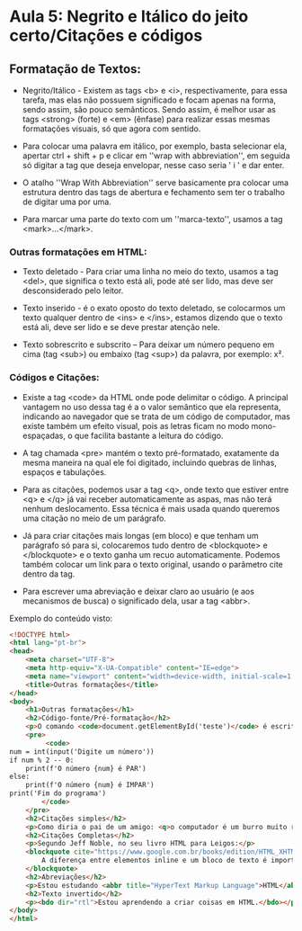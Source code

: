 # Aula 5: Negrito e Itálico do jeito certo/Citações e códigos

## Formatação de Textos:

* Negrito/Itálico - Existem as tags &lt;b&gt; e &lt;i&gt;, respectivamente, para essa tarefa, mas elas não possuem significado e focam apenas na forma, sendo assim, são pouco semânticos. Sendo assim, é melhor usar as tags &lt;strong&gt; (forte) e &lt;em&gt; (ênfase) para realizar essas mesmas formatações visuais, só que agora com sentido.

* Para colocar uma palavra em itálico, por exemplo, basta selecionar ela, apertar ctrl + shift + p e clicar em ''wrap with abbreviation'', em seguida só digitar a tag que deseja envelopar, nesse caso seria ' i ' e dar enter. 

* O atalho ''Wrap With Abbreviation'' serve basicamente pra colocar uma estrutura dentro das tags de abertura e fechamento sem ter o trabalho de digitar uma por uma. 

* Para marcar uma parte do texto com um ''marca-texto'', usamos a tag &lt;mark&gt;…&lt;/mark&gt;. 

### Outras formatações em HTML:

* Texto deletado - Para criar uma linha no meio do texto, usamos a tag &lt;del&gt;, que significa o texto está ali, pode até ser lido, mas deve ser desconsiderado pelo leitor. 

* Texto inserido - é o exato oposto do texto deletado, se colocarmos um texto qualquer dentro de &lt;ins&gt; e &lt;/ins&gt;, estamos dizendo que o texto está ali, deve ser lido e se deve prestar atenção nele. 

* Texto sobrescrito e subscrito – Para deixar um número pequeno em cima (tag &lt;sub&gt;) ou embaixo (tag &lt;sup&gt;) da palavra, por exemplo: x². 



### Códigos e Citações:

* Existe a tag &lt;code&gt; da HTML onde pode delimitar o código. A principal vantagem no uso dessa tag é a o valor semântico que ela representa, indicando ao navegador que se trata de um código de computador, mas existe também um efeito visual, pois as letras ficam no modo mono-espaçadas, o que facilita bastante a leitura do código. 

* A tag chamada &lt;pre&gt; mantém o texto pré-formatado, exatamente da mesma maneira na qual ele foi digitado, incluindo quebras de linhas, espaços e tabulações. 

* Para as citações, podemos usar a tag &lt;q&gt;, onde texto que estiver entre &lt;q&gt; e &lt;/q&gt; já vai receber automaticamente as aspas, mas não terá nenhum deslocamento. Essa técnica é mais usada quando queremos uma citação no meio de um parágrafo. 

* Já para criar citações mais longas (em bloco) e que tenham um parágrafo só para si, colocaremos tudo dentro de &lt;blockquote&gt; e &lt;/blockquote&gt; e o texto ganha um recuo automaticamente. Podemos também colocar um link para o texto original, usando o parâmetro cite dentro da tag. 

* Para escrever uma abreviação e deixar claro ao usuário (e aos mecanismos de busca) o significado dela, usar a tag &lt;abbr&gt;. 

Exemplo do conteúdo visto:
~~~html
<!DOCTYPE html>
<html lang="pt-br">
<head>
    <meta charset="UTF-8">
    <meta http-equiv="X-UA-Compatible" content="IE=edge">
    <meta name="viewport" content="width=device-width, initial-scale=1.0">
    <title>Outras formatações</title>
</head>
<body>
    <h1>Outras formatações</h1>
    <h2>Código-fonte/Pré-formatação</h2>
    <p>O comando <code>document.getElementById('teste')</code> é escrito em JavaScript.</p>
    <pre>
         <code>
num = int(input('Digite um número'))
if num % 2 -- 0:
    print(f'O número {num} é PAR')
else:
    print(f'O número {num} é IMPAR')
print('Fim do programa')
        </code>
    </pre>
    <h2>Citações simples</h2>
    <p>Como diria o pai de um amigo: <q>o computador é um burro muito rápido.</q></p>
    <h2>Citações Completas</h2>
    <p>Segundo Jeff Noble, no seu livro HTML para Leigos:</p>
    <blockquote cite="https://www.google.com.br/books/edition/HTML_XHTML_and_CSS_For_Dummies/oWkeeH6ik1MC?hl=pt-BR&gbpv=1&dq=html+jeff+noble&printsec=frontcover">
        A diferença entre elementos inline e um bloco de texto é importante. Os elementos HTML neste capítulo descrevem os blocos de texto.
    </blockquote>
    <h2>Abreviações</h2>
    <p>Estou estudando <abbr title="HyperText Markup Language">HTML</abbr> e <abbr title="Cascating Style Sheets">CSS</abbr>. Estou adorando!</p>
    <h2>Texto invertido</h2>
    <p><bdo dir="rtl">Estou aprendendo a criar coisas em HTML.</bdo></p>
</body>
</html>
